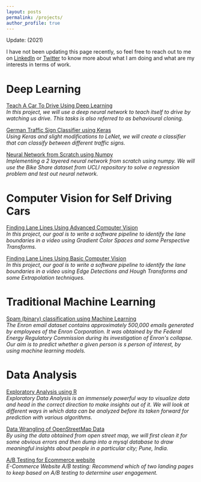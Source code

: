 ```yaml
---
layout: posts
permalink: /projects/
author_profile: true
---
```


Update: (2021)

I have not been updating this page recently, so feel free to reach out to me on [LinkedIn](https://linkedin.com/in/vikramriyer) or [Twitter](https://twitter.com/vikramriyer) to know more about what I am doing and what are my interests in terms of work. 

# Deep Learning
[Teach A Car To Drive Using Deep Learning](https://github.com/vikramriyer/Teach_A_Car_To_Drive_Using_Deep_Learning) <br>
_In this project, we will use a deep neural network to teach itself to drive by watching us drive. This tasks is also referred to as behavioural cloning._

[German Traffic Sign Classifier using Keras](https://github.com/vikramriyer/Traffic_Sign_Classifier_Keras_Deep_Learning) <br>
_Using Keras and slight modifications to LeNet, we will create a classifier that can classify between different traffic signs._

[Neural Network from Scratch using Numpy](https://github.com/vikramriyer/Neural_Network_from_Scratch_Numpy) <br>
_Implementing a 2 layered neural network from scratch using numpy. We will use the Bike Share dataset from UCLI repository to solve a regression problem and test out neural network._

# Computer Vision for Self Driving Cars
[Finding Lane Lines Using Advanced Computer Vision](https://github.com/vikramriyer/Drive_A_Car_Using_Advanced_Computer_Vision) <br>
_In this project, our goal is to write a software pipeline to identify the lane boundaries in a video using Gradient Color Spaces and some Perspective Transforms._

[Finding Lane Lines Using Basic Computer Vision](https://github.com/vikramriyer/Drive_A_Car_Using_Basic_Computer_Vision) <br>
_In this project, our goal is to write a software pipeline to identify the lane boundaries in a video using Edge Detections and Hough Transforms and some Extrapolation techniques._

# Traditional Machine Learning
[Spam (binary) classification using Machine Learning](https://github.com/vikramriyer/enron_email_fraud) <br>
_The Enron email dataset contains approximately 500,000 emails generated by employees of the Enron Corporation. It was obtained by the Federal Energy Regulatory Commission during its investigation of Enron's collapse. Our aim is to predict whether a given person is s person of interest, by using machine learning models._

# Data Analysis
[Exploratory Analysis using R](https://github.com/vikramriyer/Exploratory_Data_Analysis_with_R) <br>
_Exploratory Data Analysis is an immensely powerful way to visualize data and head in the correct direction to make insights out of it. We will look at different ways in which data can be analyzed before its taken forward for prediction with various algorithms._

[Data Wrangling of OpenStreetMap Data](https://github.com/vikramriyer/Data_Wrangling_Cleaning_of_OpenStreetMap_using_MySQL) <br>
_By using the data obtained from open street map, we will first clean it for some obvious errors and then dump into a mysql database to draw meaningful insights about people in a particular city; Pune, India._

[A/B Testing for Ecommerce website](https://github.com/vikramriyer/Analyze-AB-test-Results/blob/master/README.md) <br>
_E-Commerce Website A/B testing: Recommend which of two landing pages to keep based on A/B testing to determine user engagement._
